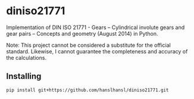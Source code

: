 # diniso21771
Implementation of DIN ISO 21771 - Gears – Cylindrical involute gears and gear pairs – Concepts and geometry (August 2014) in Python.

Note: This project cannot be considered a substitute for the official standard. Likewise, I cannot guarantee the completeness and accuracy of the calculations.
## Installing
`pip install git+https://github.com/hanslhansl/diniso21771.git`
